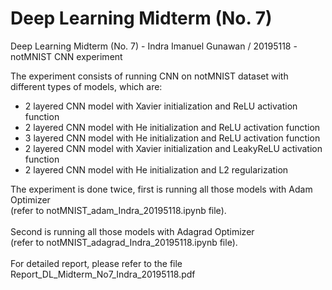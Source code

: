 # Deep Learning Midterm (No. 7)
Deep Learning Midterm (No. 7) - Indra Imanuel Gunawan / 20195118 - notMNIST CNN experiment

The experiment consists of running CNN on notMNIST dataset with different types of models, which are:
* 2 layered CNN model with Xavier initialization and ReLU activation function
* 2 layered CNN model with He initialization and ReLU activation function
* 3 layered CNN model with He initialization and ReLU activation function
* 2 layered CNN model with Xavier initialization and LeakyReLU activation function
* 2 layered CNN model with He initialization and L2 regularization

The experiment is done twice, first is running all those models with Adam Optimizer<br>
(refer to notMNIST_adam_Indra_20195118.ipynb file).<br><br>
Second is running all those models with Adagrad Optimizer<br>
(refer to notMNIST_adagrad_Indra_20195118.ipynb file).<br><br>
For detailed report, please refer to the file Report_DL_Midterm_No7_Indra_20195118.pdf
